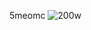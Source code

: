 5meomc
![200w](https://user-images.githubusercontent.com/111039846/235381231-610bfa1b-0b5f-4081-9652-5046c0660daa.gif)
